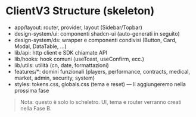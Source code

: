 # ClientV3 Structure (skeleton)
- app/layout: router, provider, layout (Sidebar/Topbar)
- design-system/ui: componenti shadcn-ui (auto-generati in seguito)
- design-system/ds: wrapper e componenti condivisi (Button, Card, Modal, DataTable, ...)
- lib/api: http client e SDK chiamate API
- lib/hooks: hook comuni (useToast, useConfirm, ecc.)
- lib/utils: utilità (cn, date, formattazioni)
- features/*: domini funzionali (players, performance, contracts, medical, market, admin, security, system)
- styles: tokens.css, globals.css (tema e reset) — li aggiungeremo nella prossima fase

> Nota: questo è solo lo scheletro. UI, tema e router verranno creati nella Fase B.
